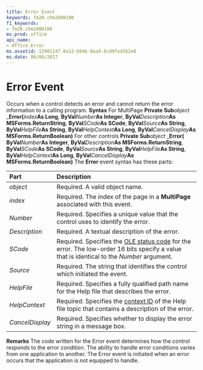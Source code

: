 ```yaml
---
title: Error Event
keywords: fm20.chm2000100
f1_keywords:
- fm20.chm2000100
ms.prod: office
api_name:
- Office.Error
ms.assetid: 12901147-8a12-b94b-0aa9-6cd9fe43b2e8
ms.date: 06/08/2017
---
```



# Error Event



Occurs when a control detects an error and cannot return the error information to a calling program.
 **Syntax**
For MultiPage **Private Sub**_object_ _**Error(**_index_**As Long**, **ByVal**_Number_**As Integer**, **ByVal**_Description_**As MSForms.ReturnString**, **ByVal**_SCode_**As SCode**, **ByVal**_Source_**As String**, **ByVal**_HelpFile_**As String**, **ByVal**_HelpContext_**As Long**, **ByVal**_CancelDisplay_**As MSForms.ReturnBoolean)**
For other controls **Private Sub**_object_ _**Error( ByVal**_Number_**As Integer**, **ByVal**_Description_**As MSForms.ReturnString**, **ByVal**_SCode_**As SCode**, **ByVal**_Source_**As String**, **ByVal**_HelpFile_**As String**, **ByVal**_HelpContext_**As Long**, **ByVal**_CancelDisplay_**As MSForms.ReturnBoolean)**
The  **Error** event syntax has these parts:


|**Part**|**Description**|
|:-----|:-----|
| _object_|Required. A valid object name.|
| _index_|Required. The index of the page in a  **MultiPage** associated with this event.|
| _Number_|Required. Specifies a unique value that the control uses to identify the error.|
| _Description_|Required. A textual description of the error.|
| _SCode_|Required. Specifies the [OLE status code](glossary-vba.md) for the error. The low-order 16 bits specify a value that is identical to the _Number_ argument.|
| _Source_|Required. The string that identifies the control which initiated the event.|
| _HelpFile_|Required. Specifies a fully qualified path name for the Help file that describes the error.|
| _HelpContext_|Required. Specifies the [context ID](glossary-vba.md) of the Help file topic that contains a description of the error.|
| _CancelDisplay_|Required. Specifies whether to display the error string in a message box.|

 **Remarks**
The code written for the Error event determines how the control responds to the error condition.
The ability to handle error conditions varies from one application to another. The Error event is initiated when an error occurs that the application is not equipped to handle.

